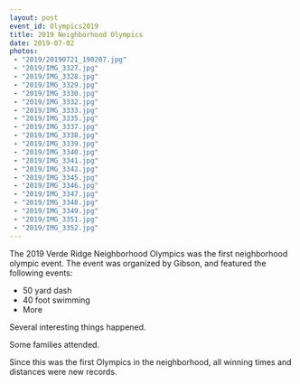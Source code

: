 ```yaml
---
layout: post
event_id: Olympics2019
title: 2019 Neighborhood Olympics
date: 2019-07-02
photos:
 - "2019/20190721_190207.jpg"
 - "2019/IMG_3327.jpg"
 - "2019/IMG_3328.jpg"
 - "2019/IMG_3329.jpg"
 - "2019/IMG_3330.jpg"
 - "2019/IMG_3332.jpg"
 - "2019/IMG_3333.jpg"
 - "2019/IMG_3335.jpg"
 - "2019/IMG_3337.jpg"
 - "2019/IMG_3338.jpg"
 - "2019/IMG_3339.jpg"
 - "2019/IMG_3340.jpg"
 - "2019/IMG_3341.jpg"
 - "2019/IMG_3342.jpg"
 - "2019/IMG_3345.jpg"
 - "2019/IMG_3346.jpg"
 - "2019/IMG_3347.jpg"
 - "2019/IMG_3348.jpg"
 - "2019/IMG_3349.jpg"
 - "2019/IMG_3351.jpg"
 - "2019/IMG_3352.jpg"
---
```


The 2019 Verde Ridge Neighborhood Olympics was the first neighborhood olympic event.
The event was organized by Gibson, and featured the following events:

<ul class="list-group">
  <li class="list-group-item">50 yard dash</li>
  <li class="list-group-item">40 foot swimming</li>
  <li class="list-group-item">More</li>
</ul>

Several interesting things happened.

Some families attended.

Since this was the first Olympics in the neighborhood, all winning times and distances were new records.
